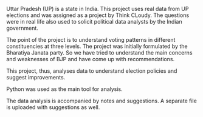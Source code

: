 Uttar Pradesh (UP) is a state in India.  This project uses real data from UP elections and was assigned as a project by Think CLoudy.  The questions were in real life also used to solicit political data analysts by the Indian government.  

The point of the project is to understand voting patterns in different constituencies at three levels.  The project was initially formulated by the Bharatiya Janata party.  So we have tried to understand the main concerns and weaknesses of BJP and have come up with recommendations.

This project, thus, analyses data to understand election policies and suggest improvements.

Python was used as the main tool for analysis.

The data analysis is accompanied by notes and suggestions.  A separate file is uploaded with suggestions as well.
